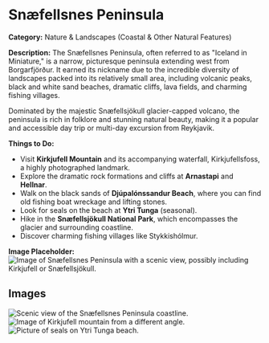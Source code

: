 # Snæfellsnes Peninsula

**Category:** Nature & Landscapes (Coastal & Other Natural Features)

**Description:**
The Snæfellsnes Peninsula, often referred to as "Iceland in Miniature," is a narrow, picturesque peninsula extending west from Borgarfjörður. It earned its nickname due to the incredible diversity of landscapes packed into its relatively small area, including volcanic peaks, black and white sand beaches, dramatic cliffs, lava fields, and charming fishing villages.

Dominated by the majestic Snæfellsjökull glacier-capped volcano, the peninsula is rich in folklore and stunning natural beauty, making it a popular and accessible day trip or multi-day excursion from Reykjavik.

**Things to Do:**
*   Visit **Kirkjufell Mountain** and its accompanying waterfall, Kirkjufellsfoss, a highly photographed landmark.
*   Explore the dramatic rock formations and cliffs at **Arnastapi** and **Hellnar**.
*   Walk on the black sands of **Djúpalónssandur Beach**, where you can find old fishing boat wreckage and lifting stones.
*   Look for seals on the beach at **Ytri Tunga** (seasonal).
*   Hike in the **Snæfellsjökull National Park**, which encompasses the glacier and surrounding coastline.
*   Discover charming fishing villages like Stykkishólmur.

**Image Placeholder:**
![Image of Snæfellsnes Peninsula with a scenic view, possibly including Kirkjufell or Snæfellsjökull.](placeholder_snaefellsnes_peninsula.jpg)

## Images

![Scenic view of the Snæfellsnes Peninsula coastline.](https://via.placeholder.com/600x400?text=Snæfellsnes+Coastline+1)
![Image of Kirkjufell mountain from a different angle.](https://via.placeholder.com/600x400?text=Kirkjufell+Mountain+2)
![Picture of seals on Ytri Tunga beach.](https://via.placeholder.com/600x400?text=Ytri+Tunga+Seals+3) 